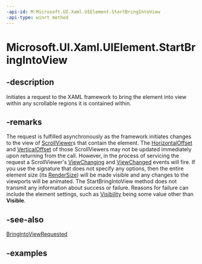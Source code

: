 ```yaml
---
-api-id: M:Microsoft.UI.Xaml.UIElement.StartBringIntoView
-api-type: winrt method
---
```


<!-- Method syntax.
public void UIElement.StartBringIntoView()
-->

# Microsoft.UI.Xaml.UIElement.StartBringIntoView


## -description

Initiates a request to the XAML framework to bring the element into view within any scrollable regions it is contained within.

## -remarks

The request is fulfilled asynchronously as the framework initiates changes to the view of [ScrollViewer](../microsoft.ui.xaml.controls/scrollviewer.md)s that contain the element.  The [HorizontalOffset](../microsoft.ui.xaml.controls/scrollviewer_horizontaloffset.md) and [VerticalOffset](../microsoft.ui.xaml.controls/scrollviewer_verticaloffset.md) of those ScrollViewers may not be updated immediately upon returning from the call.  However, in the process of servicing the request a ScrollViewer's [ViewChanging](../windows.ui.xaml.controls.scrollviewer_viewchanging.md) and [ViewChanged](../windows.ui.xaml.controls.scrollviewer_viewchanged.md) events will fire.
If you use the signature that does not specify any options, then the entire element size (its [RenderSize](uielement_rendersize.md)) will be made visible and any changes to the viewports will be animated.
The StartBringIntoView method does not transmit any information about success or failure.  Reasons for failure can include the element settings, such as [Visibility](uielement_visibility.md) being some value other than **Visible**.

## -see-also

[BringIntoViewRequested](uielement_bringintoviewrequested.md)

## -examples

